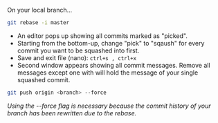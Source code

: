 
On your local branch...
```bash
git rebase -i master
```

- An editor pops up showing all commits marked as "picked".
- Starting from the bottom-up, change "pick" to "sqaush" for every commit you want to be squashed into first.
- Save and exit file (nano): `ctrl+s , ctrl+x`
- Second window appears showing all commit messages. Remove all messages except one with will hold the message of your single squashed commit.

```bash
git push origin <branch> --force
```
*Using the --force flag is necessary because the commit history of your branch has been rewritten due to the rebase.*
